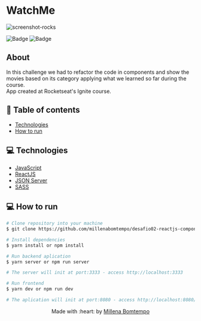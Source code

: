 # WatchMe
![screenshot-rocks](https://user-images.githubusercontent.com/47898033/179368558-04e71327-3977-4639-980b-5801b8919f78.png)

![Badge](https://img.shields.io/badge/since-2021-blue?style=flat-square)
![Badge](https://img.shields.io/badge/status-finalizado-green?style=flat-square)

## About
In this challenge we had to refactor the code in components and show the movies based on its category applying what we learned so far during the course.  
App created at Rocketseat's Ignite course.

## :pushpin: Table of contents

- [Technologies](#computer-technologies)
- [How to run](#construction_worker-how-to-run)

## :computer: Technologies
- [JavaScript](https://developer.mozilla.org/pt-BR/docs/Web/JavaScript)
- [ReactJS](https://pt-br.reactjs.org/)
- [JSON Server](https://www.npmjs.com/package/json-server)
- [SASS](https://sass-lang.com/)

## :computer: How to run

```bash
# Clone repository into your machine
$ git clone https://github.com/millenabomtempo/desafio02-reactjs-componentizando-a-aplicacao.git

# Install dependencies
$ yarn install or npm install

# Run backend aplication
$ yarn server or npm run server

# The server will init at port:3333 - access http://localhost:3333

# Run frontend 
$ yarn dev or npm run dev

# The aplication will init at port:8080 - access http://localhost:8080/
```

<p align="center"> Made with :heart: by <a href="https://github.com/millenabomtempo">Millena Bomtempo</a></p>
